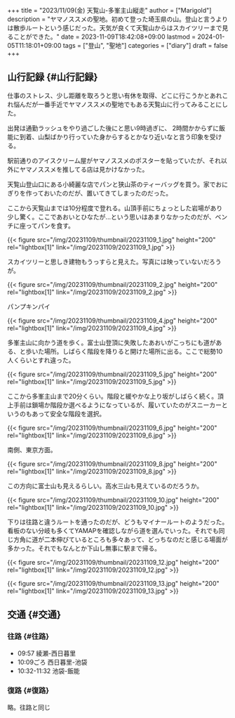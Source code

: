 +++
title = "2023/11/09(金) 天覧山-多峯主山縦走"
author = ["Marigold"]
description = "ヤマノススメの聖地。初めて登った埼玉県の山。登山と言うよりは散歩ルートという感じだった。天気が良くて天覧山からはスカイツリーまで見ることができた。"
date = 2023-11-09T18:42:08+09:00
lastmod = 2024-01-05T11:18:01+09:00
tags = ["登山", "聖地"]
categories = ["diary"]
draft = false
+++

## 山行記録 {#山行記録}

仕事のストレス、少し距離を取ろうと思い有休を取得、どこに行こうかとあれこれ悩んだが一番手近でヤマノススメの聖地でもある天覧山に行ってみることにした。

出発は通勤ラッシュをやり過ごした後にと思い9時過ぎに、
2時間かからずに飯能に到着、山梨ばかり行っていた身からするとかなり近いなと言う印象を受ける。

駅前通りのアイスクリーム屋がヤマノススメのポスターを貼っていたが、それ以外にヤマノススメを推してる店は見かけなかった。

天覧山登山口にある小綺麗な店でパンと狭山茶のティーバッグを買う。家でおにぎりを作っておいたのだが、置いてきてしまったのだった。

ここから天覧山までは10分程度で登れる。山頂手前にちょっとした岩場があり少し驚く。ここであおいとひなたが...という思いはあまりなかったのだが、ベンチに座ってパンを食す。

{{< figure src="/img/20231109/thumbnail/20231109_1.jpg" height="200" rel="lightbox[1]" link="/img/20231109/20231109_1.jpg" >}}

スカイツリーと思しき建物もうっすらと見えた。写真には映っていないだろうが。

{{< figure src="/img/20231109/thumbnail/20231109_2.jpg" height="200" rel="lightbox[1]" link="/img/20231109/20231109_2.jpg" >}}

パンプキンパイ

{{< figure src="/img/20231109/thumbnail/20231109_4.jpg" height="200" rel="lightbox[1]" link="/img/20231109/20231109_4.jpg" >}}

多峯主山に向かう道を歩く。富士山登頂に失敗したあおいがこっちにも道がある、と歩いた場所。しばらく階段を降りると開けた場所に出る。ここで総勢10人くらいとすれ違った。

{{< figure src="/img/20231109/thumbnail/20231109_5.jpg" height="200" rel="lightbox[1]" link="/img/20231109/20231109_5.jpg" >}}

ここから多峯主山まで20分くらい。階段と緩やかな上り坂がしばらく続く。頂上手前は鎖場か階段か選べるようになっているが、履いていたのがスニーカーというのもあって安全な階段を選択。

{{< figure src="/img/20231109/thumbnail/20231109_6.jpg" height="200" rel="lightbox[1]" link="/img/20231109/20231109_6.jpg" >}}

南側、東京方面。

{{< figure src="/img/20231109/thumbnail/20231109_8.jpg" height="200" rel="lightbox[1]" link="/img/20231109/20231109_8.jpg" >}}

この方向に富士山も見えるらしい。高水三山も見えているのだろうか。

{{< figure src="/img/20231109/thumbnail/20231109_10.jpg" height="200" rel="lightbox[1]" link="/img/20231109/20231109_10.jpg" >}}

下りは往路と違うルートを通ったのだが、どうもマイナールートのようだった。看板のない分岐も多くてYAMAPを確認しながら道を選んでいった。それでも同じ方角に道が二本伸びているところも多々あって、どっちなのだと感じる場面が多かった。それでもなんとか下山し無事に駅まで帰る。

{{< figure src="/img/20231109/thumbnail/20231109_12.jpg" height="200" rel="lightbox[1]" link="/img/20231109/20231109_12.jpg" >}}

{{< figure src="/img/20231109/thumbnail/20231109_13.jpg" height="200" rel="lightbox[1]" link="/img/20231109/20231109_13.jpg" >}}


## 交通 {#交通}


### 往路 {#往路}

-   09:57 綾瀬-西日暮里
-   10:09ごろ 西日暮里-池袋
-   10:32-11:32 池袋-飯能


### 復路 {#復路}

略。往路と同じ
